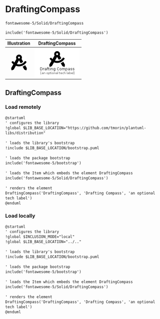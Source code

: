 # DraftingCompass


```text
fontawesome-5/Solid/DraftingCompass
```

```text
include('fontawesome-5/Solid/DraftingCompass')
```



| Illustration | DraftingCompass |
| :---: | :---: |
| ![illustration for Illustration](../../fontawesome-5/Solid/DraftingCompass.png) | ![illustration for DraftingCompass](../../fontawesome-5/Solid/DraftingCompass.Local.png) |




## DraftingCompass

### Load remotely
```plantuml
@startuml
' configures the library
!global $LIB_BASE_LOCATION="https://github.com/tmorin/plantuml-libs/distribution"

' loads the library's bootstrap
!include $LIB_BASE_LOCATION/bootstrap.puml

' loads the package bootstrap
include('fontawesome-5/bootstrap')

' loads the Item which embeds the element DraftingCompass
include('fontawesome-5/Solid/DraftingCompass')

' renders the element
DraftingCompass('DraftingCompass', 'Drafting Compass', 'an optional tech label')
@enduml
```

### Load locally
```plantuml
@startuml
' configures the library
!global $INCLUSION_MODE="local"
!global $LIB_BASE_LOCATION="../.."

' loads the library's bootstrap
!include $LIB_BASE_LOCATION/bootstrap.puml

' loads the package bootstrap
include('fontawesome-5/bootstrap')

' loads the Item which embeds the element DraftingCompass
include('fontawesome-5/Solid/DraftingCompass')

' renders the element
DraftingCompass('DraftingCompass', 'Drafting Compass', 'an optional tech label')
@enduml
```

